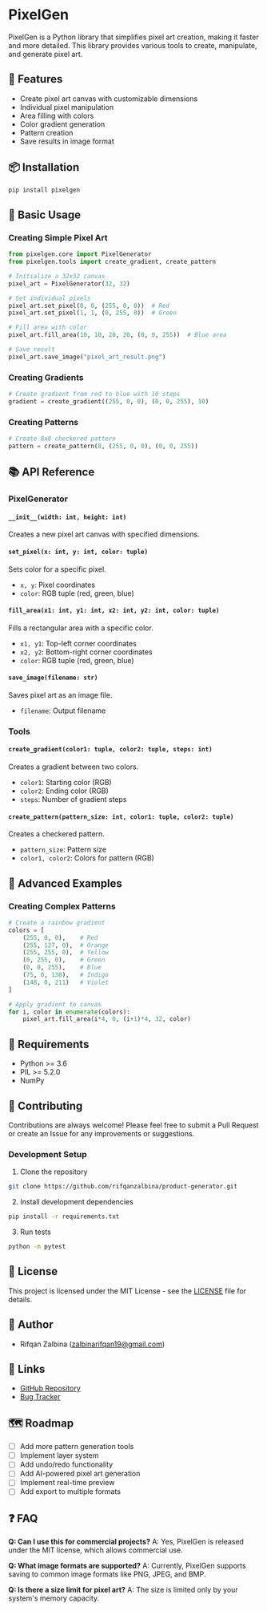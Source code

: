 # PixelGen

PixelGen is a Python library that simplifies pixel art creation, making it faster and more detailed. This library provides various tools to create, manipulate, and generate pixel art.

## 🚀 Features

- Create pixel art canvas with customizable dimensions
- Individual pixel manipulation
- Area filling with colors
- Color gradient generation
- Pattern creation
- Save results in image format

## 📦 Installation

```bash
pip install pixelgen
```

## 🎨 Basic Usage

### Creating Simple Pixel Art

```python
from pixelgen.core import PixelGenerator
from pixelgen.tools import create_gradient, create_pattern

# Initialize a 32x32 canvas
pixel_art = PixelGenerator(32, 32)

# Set individual pixels
pixel_art.set_pixel(0, 0, (255, 0, 0))  # Red
pixel_art.set_pixel(1, 1, (0, 255, 0))  # Green

# Fill area with color
pixel_art.fill_area(10, 10, 20, 20, (0, 0, 255))  # Blue area

# Save result
pixel_art.save_image("pixel_art_result.png")
```

### Creating Gradients

```python
# Create gradient from red to blue with 10 steps
gradient = create_gradient((255, 0, 0), (0, 0, 255), 10)
```

### Creating Patterns

```python
# Create 8x8 checkered pattern
pattern = create_pattern(8, (255, 0, 0), (0, 0, 255))
```

## 📚 API Reference

### PixelGenerator

#### `__init__(width: int, height: int)`
Creates a new pixel art canvas with specified dimensions.

#### `set_pixel(x: int, y: int, color: tuple)`
Sets color for a specific pixel.
- `x, y`: Pixel coordinates
- `color`: RGB tuple (red, green, blue)

#### `fill_area(x1: int, y1: int, x2: int, y2: int, color: tuple)`
Fills a rectangular area with a specific color.
- `x1, y1`: Top-left corner coordinates
- `x2, y2`: Bottom-right corner coordinates
- `color`: RGB tuple (red, green, blue)

#### `save_image(filename: str)`
Saves pixel art as an image file.
- `filename`: Output filename

### Tools

#### `create_gradient(color1: tuple, color2: tuple, steps: int)`
Creates a gradient between two colors.
- `color1`: Starting color (RGB)
- `color2`: Ending color (RGB)
- `steps`: Number of gradient steps

#### `create_pattern(pattern_size: int, color1: tuple, color2: tuple)`
Creates a checkered pattern.
- `pattern_size`: Pattern size
- `color1, color2`: Colors for pattern (RGB)

## 🌟 Advanced Examples

### Creating Complex Patterns

```python
# Create a rainbow gradient
colors = [
    (255, 0, 0),    # Red
    (255, 127, 0),  # Orange
    (255, 255, 0),  # Yellow
    (0, 255, 0),    # Green
    (0, 0, 255),    # Blue
    (75, 0, 130),   # Indigo
    (148, 0, 211)   # Violet
]

# Apply gradient to canvas
for i, color in enumerate(colors):
    pixel_art.fill_area(i*4, 0, (i+1)*4, 32, color)
```

## 🔧 Requirements

- Python >= 3.6
- PIL >= 5.2.0
- NumPy

## 🤝 Contributing

Contributions are always welcome! Please feel free to submit a Pull Request or create an Issue for any improvements or suggestions.

### Development Setup

1. Clone the repository
```bash
git clone https://github.com/rifqanzalbina/product-generator.git
```

2. Install development dependencies
```bash
pip install -r requirements.txt
```

3. Run tests
```bash
python -m pytest
```

## 📝 License

This project is licensed under the MIT License - see the [LICENSE](LICENSE) file for details.

## 👤 Author

- Rifqan Zalbina (zalbinarifqan19@gmail.com)

## 🔗 Links

- [GitHub Repository](https://github.com/rifqanzalbina/product-generator)
- [Bug Tracker](https://github.com/rifqanzalbina/product-generator/issues)

## 🗺️ Roadmap

- [ ] Add more pattern generation tools
- [ ] Implement layer system
- [ ] Add undo/redo functionality
- [ ] Add AI-powered pixel art generation
- [ ] Implement real-time preview
- [ ] Add export to multiple formats

## ❓ FAQ

**Q: Can I use this for commercial projects?**
A: Yes, PixelGen is released under the MIT license, which allows commercial use.

**Q: What image formats are supported?**
A: Currently, PixelGen supports saving to common image formats like PNG, JPEG, and BMP.

**Q: Is there a size limit for pixel art?**
A: The size is limited only by your system's memory capacity.